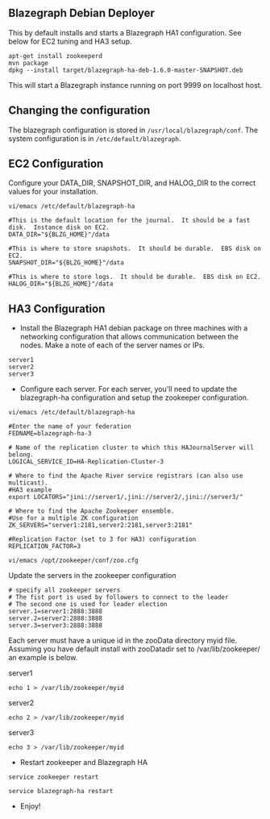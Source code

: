 Blazegraph Debian Deployer
-----------------

This by default installs and starts a Blazegraph HA1 configuration.   See below for EC2 tuning and HA3 setup.

```
apt-get install zookeeperd
mvn package
dpkg --install target/blazegraph-ha-deb-1.6.0-master-SNAPSHOT.deb
```

This will start a Blazegraph instance running on port 9999 on localhost host.


Changing the configuration
-----------------

The blazegraph configuration is stored in `/usr/local/blazegraph/conf`.  The system configuration is in `/etc/default/blazegraph`.

EC2 Configuration
---------------
Configure your DATA_DIR, SNAPSHOT_DIR, and HALOG_DIR to the correct values for your installation.

`vi/emacs /etc/default/blazegraph-ha`

```
#This is the default location for the journal.  It should be a fast disk.  Instance disk on EC2.
DATA_DIR="${BLZG_HOME}"/data

#This is where to store snapshots.  It should be durable.  EBS disk on EC2.
SNAPSHOT_DIR="${BLZG_HOME}"/data

#This is where to store logs.  It should be durable.  EBS disk on EC2.
HALOG_DIR="${BLZG_HOME}"/data
```

HA3 Configuration
-----------------

-  Install the Blazegraph HA1 debian package on three machines with a networking configuration that allows communication between the nodes.  Make a note of each of the server names or IPs.

```
server1
server2
server3
```

- Configure each server.  For each server, you'll need to update the blazegraph-ha configuration and setup the zookeeper configuration.

`vi/emacs /etc/default/blazegraph-ha`

```
#Enter the name of your federation
FEDNAME=blazegraph-ha-3

# Name of the replication cluster to which this HAJournalServer will belong.
LOGICAL_SERVICE_ID=HA-Replication-Cluster-3

# Where to find the Apache River service registrars (can also use multicast).
#HA3 example
export LOCATORS="jini://server1/,jini://server2/,jini://server3/"

# Where to find the Apache Zookeeper ensemble.
#Use for a multiple ZK configuration
ZK_SERVERS="server1:2181,server2:2181,server3:2181"

#Replication Factor (set to 3 for HA3) configuration
REPLICATION_FACTOR=3
```

`vi/emacs /opt/zookeeper/conf/zoo.cfg`

Update the servers in the zookeeper configuration

```
# specify all zookeeper servers
# The fist port is used by followers to connect to the leader
# The second one is used for leader election
server.1=server1:2888:3888
server.2=server2:2888:3888
server.3=server3:2888:3888 
``` 

Each server must have a unique id in the zooData directory myid file.  Assuming you have default install with zooDatadir set to /var/lib/zookeeper/ an example is below.

server1
```
echo 1 > /var/lib/zookeeper/myid 
```

server2
```
echo 2 > /var/lib/zookeeper/myid 
```

server3
```
echo 3 > /var/lib/zookeeper/myid 
```

-  Restart zookeeper and Blazegraph HA

`service zookeeper restart`

`service blazegraph-ha restart`

-  Enjoy!
